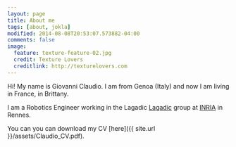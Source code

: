 ```yaml
---
layout: page
title: About me
tags: [about, jokla]
modified: 2014-08-08T20:53:07.573882-04:00
comments: false
image:
  feature: texture-feature-02.jpg
  credit: Texture Lovers
  creditlink: http://texturelovers.com
---
```


Hi! My name is Giovanni Claudio. I am from Genoa (Italy) and now I am living in France, in Brittany.

I am a Robotics Engineer working in the Lagadic [Lagadic](http://www.irisa.fr/lagadic/) group at [INRIA](http://www.inria.fr/en/) in Rennes. 

You can you can download my CV [here]({{ site.url }}/assets/Claudio_CV.pdf).



